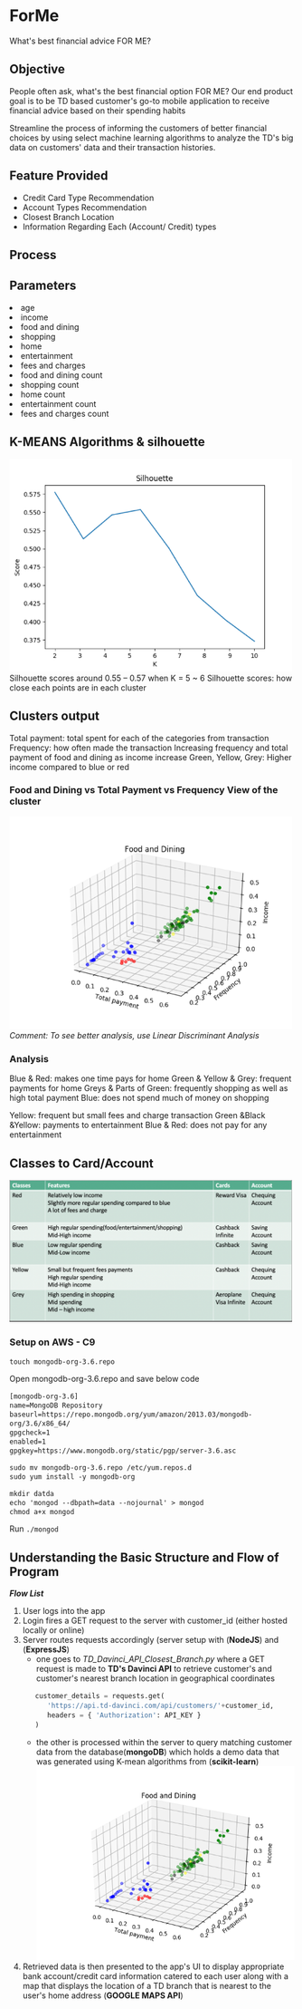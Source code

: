 # ForMe
What's best financial advice FOR ME?

## Objective
People often ask, what's the best financial option FOR ME?
Our end product goal is to be TD based customer's go-to mobile application to receive financial advice based on their spending habits

Streamline the process of informing the customers of better financial choices by using select machine learning algorithms to analyze the TD's big data on customers' data and their transaction histories.

## Feature Provided
<ul>
   <li>Credit Card Type Recommendation</li>
   <li>Account Types Recommendation</li>
   <li>Closest Branch Location</li>
   <li>Information Regarding Each (Account/ Credit) types</li>
</ul>

## Process
## Parameters
<li>age</li>
<li>income</li>
<li>food and dining</li>
<li>shopping</li>
<li>home</li>
<li>entertainment</li>
<li>fees and charges</li>
<li>food and dining count</li>
<li>shopping count</li>
<li>home count</li>
<li>entertainment count</li>
<li>fees and charges count</li>

## K-MEANS Algorithms & silhouette
<img src="https://raw.githubusercontent.com/jsong336/README/master/ForMe/p6.png" width=500px/>
Silhouette scores around 0.55 – 0.57 when K = 5 ~ 6
Silhouette scores: how close each points are in each cluster

## Clusters output 
Total payment: total spent for each of the categories from transaction
Frequency: how often made the transaction
Increasing frequency and total payment of food and dining as income increase
Green, Yellow, Grey: Higher income compared to blue or red
<h3>Food and Dining vs Total Payment vs Frequency View of the cluster</h3>
<img src="https://raw.githubusercontent.com/jsong336/README/master/ForMe/p7.png" width=500px/>
<i>Comment: To see better analysis, use Linear Discriminant Analysis</i>


### Analysis
Blue & Red: makes one time pays for home 
Green & Yellow & Grey: frequent payments for home
Greys & Parts of Green: frequently shopping as well as high total payment
Blue: does not spend much of money on shopping


Yellow: frequent but small fees and charge transaction
Green &Black &Yellow: payments to entertainment
Blue & Red: does not pay for any entertainment 

## Classes to Card/Account
<img src="https://raw.githubusercontent.com/jsong336/README/master/ForMe/p10.png" width=500px/>

### Setup on AWS - C9
```
touch mongodb-org-3.6.repo
```
Open mongodb-org-3.6.repo and save below code
```
[mongodb-org-3.6]
name=MongoDB Repository
baseurl=https://repo.mongodb.org/yum/amazon/2013.03/mongodb-org/3.6/x86_64/
gpgcheck=1
enabled=1
gpgkey=https://www.mongodb.org/static/pgp/server-3.6.asc
```
```
sudo mv mongodb-org-3.6.repo /etc/yum.repos.d
sudo yum install -y mongodb-org
```
```
mkdir datda
echo 'mongod --dbpath=data --nojournal' > mongod
chmod a+x mongod
```
Run ``` ./mongod ```


## Understanding the Basic Structure and Flow of Program
***Flow List***
1. User logs into the app
2. Login fires a GET request to the server with customer_id (either hosted locally or online)
3. Server routes requests accordingly (server setup with (**NodeJS**) and (**ExpressJS**)
   - one goes to *TD_Davinci_API_Closest_Branch.py* where a GET request is made to **TD's Davinci API** to retrieve customer's and customer's nearest branch location in geographical coordinates
   ```python
      customer_details = requests.get(
         'https://api.td-davinci.com/api/customers/'+customer_id,
         headers = { 'Authorization': API_KEY }
      )
   ```
   - the other is processed within the server to query matching customer data from the database(**mongoDB**) which holds a demo data that was generated using K-mean algorithms from (**scikit-learn**)
  ![alt text](https://raw.githubusercontent.com/hPark0811/ForMe/master/server/Tools/KMEAN/graph/Food_Dining.png)
4. Retrieved data is then presented to the app's UI to display appropriate bank account/credit card information catered to each user along with a map that displays the location of a TD branch that is nearest to the user's home address (**GOOGLE MAPS API**)

